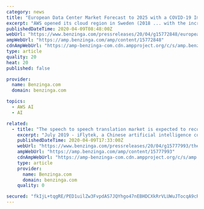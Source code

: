 ```yaml
---
category: news
title: "European Data Center Market Forecast to 2025 with a COVID-19 Impact Assessment"
excerpt: "AWS opened its cloud region in Sweden (2018 ... with the increased interest shown toward the digital transformation of businesses by adopting solutions such as IoT, big data, and artificial intelligence. The demand for smart devices, coupled with growing internet penetration, will fuel the growth of data centers and corresponding infrastructure ..."
publishedDateTime: 2020-04-09T08:48:00Z
webUrl: "https://www.benzinga.com/pressreleases/20/04/g15772848/european-data-center-market-forecast-to-2025-with-a-covid-19-impact-assessment"
ampWebUrl: "https://amp.benzinga.com/amp/content/15772848"
cdnAmpWebUrl: "https://amp-benzinga-com.cdn.ampproject.org/c/s/amp.benzinga.com/amp/content/15772848"
type: article
quality: 20
heat: 20
published: false

provider:
  name: Benzinga.com
  domain: benzinga.com

topics:
  - AWS AI
  - AI

related:
  - title: "The speech to speech translation market is expected to record a growth at a CAGR of 9.4%, over the forecast period (2020 - 2025)"
    excerpt: "July 2019 - iFlytek, a Chinese artificial intelligence company specializing in speech recognition, successfully raised USD 407 million from a state-backed industry fund and several provincial government funds via a private placement and would use it to improve technology in open platforms for smart speech, next-generation cognitive technology ..."
    publishedDateTime: 2020-04-09T17:33:00Z
    webUrl: "https://www.benzinga.com/pressreleases/20/04/g15777993/the-speech-to-speech-translation-market-is-expected-to-record-a-growth-at-a-cagr-of-9-4-over-the-f"
    ampWebUrl: "https://amp.benzinga.com/amp/content/15777993"
    cdnAmpWebUrl: "https://amp-benzinga-com.cdn.ampproject.org/c/s/amp.benzinga.com/amp/content/15777993"
    type: article
    provider:
      name: Benzinga.com
      domain: benzinga.com
    quality: 0

secured: "fkIjL+tqgRE/PED1uilZw3FvpdAS7JQYhgo47nEBHDCXkRrVLUWuJTocqA9cRfR96+TZckiz9pf/A5F8zdO2jFEXfSoAwFajZiq3bcJdoMJouJeOfs+xRYTK7uxaU8MOm9BH4LrAfZM9WIrMnrDUYV+q4EGGO0dmHx095gvgyHzi2QwCSyeygs0wJqvzVtrzMUiCzNMkCUGDtARiPCpIX6sm3KOkt0y4mt/ueENQPhT68cifzb8J4d6wqn/JPFQL9srhnptlrlsfY881cyITbxLPeqG8FW+x+KBHfs2k2ScUpKfQtPL3DXtnBBuFq8aF;7vxQZpNRNZ0n4ymS3XGmGQ=="
---
```



